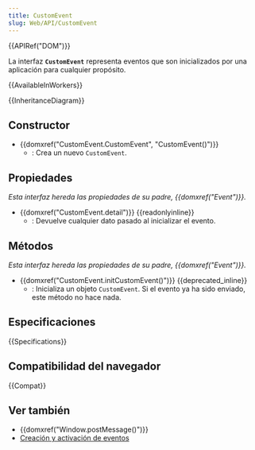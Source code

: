 ```yaml
---
title: CustomEvent
slug: Web/API/CustomEvent
---
```


{{APIRef("DOM")}}

La interfaz **`CustomEvent`** representa eventos que son inicializados por una aplicación para cualquier propósito.

{{AvailableInWorkers}}

{{InheritanceDiagram}}

## Constructor

- {{domxref("CustomEvent.CustomEvent", "CustomEvent()")}}
  - : Crea un nuevo `CustomEvent`.

## Propiedades

_Esta interfaz hereda las propiedades de su padre, {{domxref("Event")}}._

- {{domxref("CustomEvent.detail")}} {{readonlyinline}}
  - : Devuelve cualquier dato pasado al inicializar el evento.

## Métodos

_Esta interfaz hereda las propiedades de su padre, {{domxref("Event")}}._

- {{domxref("CustomEvent.initCustomEvent()")}} {{deprecated_inline}}
  - : Inicializa un objeto `CustomEvent`. Si el evento ya ha sido enviado, este método no hace nada.

## Especificaciones

{{Specifications}}

## Compatibilidad del navegador

{{Compat}}

## Ver también

- {{domxref("Window.postMessage()")}}
- [Creación y activación de eventos](/es/docs/Web/Events/Creating_and_triggering_events)
